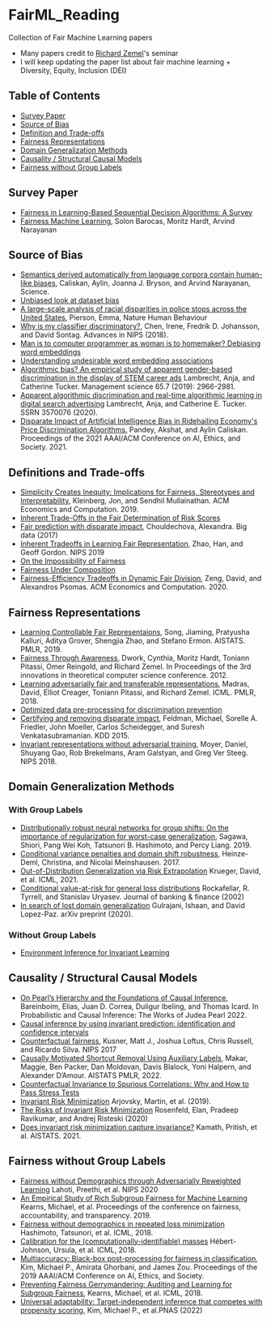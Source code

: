 # FairML_Reading
Collection of Fair Machine Learning papers

- Many papers credit to [Richard Zemel](https://www.cs.columbia.edu/~zemel/)'s seminar
- I will keep updating the paper list about fair machine learning + Diversity, Equity, Inclusion (DEI)

## Table of Contents
- [Survey Paper](#survey-paper)
- [Source of Bias](#source-of-bias)
- [Definition and Trade-offs](#definitions-and-trade-offs)
- [Fairness Representations](#fairness-representations)
- [Domain Generalization Methods](#domain-generalization-methods)
- [Causality / Structural Causal Models](#causality--structural-causal-models)
- [Fairness without Group Labels](#fairness-without-group-labels)

## Survey Paper
- [Fairness in Learning-Based Sequential Decision Algorithms: A Survey](https://arxiv.org/abs/2001.04861)
- [Fairness Machine Learning](https://fairmlbook.org/), Solon Barocas, Moritz Hardt, Arvind Narayanan


## Source of Bias
- [Semantics derived automatically from language corpora contain human-like biases](https://researchportal.bath.ac.uk/en/publications/semantics-derived-automatically-from-language-corpora-necessarily), Caliskan, Aylin, Joanna J. Bryson, and Arvind Narayanan, Science. 
- [Unbiased look at dataset bias](https://people.csail.mit.edu/torralba/publications/datasets_cvpr11.pdf)
- [A large-scale analysis of racial disparities in police stops across the United States](https://5harad.com/papers/traffic-stops.pdf), Pierson, Emma, Nature Human Behaviour
- [Why is my classifier discriminatory?](https://arxiv.org/pdf/1805.12002.pdf), Chen, Irene, Fredrik D. Johansson, and David Sontag. Advances in NIPS (2018).
- [Man is to computer programmer as woman is to homemaker? Debiasing word embeddings](https://arxiv.org/pdf/1607.06520.pdf)
- [Understanding undesirable word embedding associations](https://arxiv.org/pdf/1908.06361.pdf)
- [Algorithmic bias? An empirical study of apparent gender-based discrimination in the display of STEM career ads](https://pubsonline.informs.org/doi/pdf/10.1287/mnsc.2018.3093) Lambrecht, Anja, and Catherine Tucker. Management science 65.7 (2019): 2966-2981.
- [Apparent algorithmic discrimination and real-time algorithmic learning in digital search advertising](https://papers.ssrn.com/sol3/Papers.cfm?abstract_id=3570076) Lambrecht, Anja, and Catherine E. Tucker. SSRN 3570076 (2020).
- [Disparate Impact of Artificial Intelligence Bias in Ridehailing Economy's Price Discrimination Algorithms.](https://dl.acm.org/doi/pdf/10.1145/3461702.3462561) Pandey, Akshat, and Aylin Caliskan. Proceedings of the 2021 AAAI/ACM Conference on AI, Ethics, and Society. 2021.



## Definitions and Trade-offs
- [Simplicity Creates Inequity: Implications for Fairness, Stereotypes and Interpretability](https://arxiv.org/pdf/1809.04578.pdf), Kleinberg, Jon, and Sendhil Mullainathan. ACM Economics and Computation. 2019.
- [Inherent Trade-Offs in the Fair Determination of Risk Scores](https://arxiv.org/pdf/1609.05807.pdf)
- [Fair prediction with disparate impact](https://www.liebertpub.com/doi/pdf/10.1089/big.2016.0047), Chouldechova, Alexandra. Big data (2017)
- [Inherent Tradeoffs in Learning Fair Representation](https://proceedings.neurips.cc/paper/2019/file/b4189d9de0fb2b9cce090bd1a15e3420-Paper.pdf), Zhao, Han, and Geoff Gordon. NIPS 2019
- [On the Impossibility of Fairness](https://arxiv.org/pdf/1609.07236.pdf)
- [Fairness Under Composition](https://arxiv.org/pdf/1806.06122.pdf)
- [Fairness-Efficiency Tradeoffs in Dynamic Fair Division](https://arxiv.org/pdf/1907.11672.pdf), Zeng, David, and Alexandros Psomas. ACM Economics and Computation. 2020.


## Fairness Representations
- [Learning Controllable Fair Representaions](https://arxiv.org/pdf/1812.04218.pdf), Song, Jiaming, Pratyusha Kalluri, Aditya Grover, Shengjia Zhao, and Stefano Ermon. AISTATS. PMLR, 2019.
- [Fairness Through Awareness](https://arxiv.org/pdf/1104.3913.pdf), Dwork, Cynthia, Moritz Hardt, Toniann Pitassi, Omer Reingold, and Richard Zemel. In Proceedings of the 3rd innovations in theoretical computer science conference. 2012.
- [Learning adversarially fair and transferable representations](https://arxiv.org/pdf/1802.06309.pdf), Madras, David, Elliot Creager, Toniann Pitassi, and Richard Zemel. ICML. PMLR, 2018.
- [Optimized data pre-processing for discrimination prevention](https://arxiv.org/pdf/1704.03354.pdf)
- [Certifying and removing disparate impact](https://arxiv.org/pdf/1412.3756.pdf), Feldman, Michael, Sorelle A. Friedler, John Moeller, Carlos Scheidegger, and Suresh Venkatasubramanian. KDD 2015.
- [Invariant representations without adversarial training](https://arxiv.org/pdf/1805.09458.pdf), Moyer, Daniel, Shuyang Gao, Rob Brekelmans, Aram Galstyan, and Greg Ver Steeg. NIPS 2018.


## Domain Generalization Methods
### With Group Labels
- [Distributionally robust neural networks for group shifts: On the importance of regularization for worst-case generalization](https://arxiv.org/abs/1911.08731?context=cs.LG), Sagawa, Shiori, Pang Wei Koh, Tatsunori B. Hashimoto, and Percy Liang. 2019.
- [Conditional variance penalties and domain shift robustness](https://arxiv.org/pdf/1710.11469.pdf), Heinze-Deml, Christina, and Nicolai Meinshausen. 2017.
- [Out-of-Distribution Generalization via Risk Extrapolation](https://arxiv.org/abs/2003.00688) Krueger, David, et al. ICML, 2021.
- [Conditional value-at-risk for general loss distributions](https://www.sciencedirect.com/science/article/pii/S0378426602002716) Rockafellar, R. Tyrrell, and Stanislav Uryasev. Journal of banking & finance (2002)
- [In search of lost domain generalization](https://arxiv.org/abs/2007.01434) Gulrajani, Ishaan, and David Lopez-Paz. arXiv preprint (2020).
### Without Group Labels
- [Environment Inference for Invariant Learning](https://arxiv.org/abs/2010.07249)


## Causality / Structural Causal Models
- [On Pearl’s Hierarchy and the Foundations of Causal Inference](https://causalai.net/r60.pdf), Bareinboim, Elias, Juan D. Correa, Duligur Ibeling, and Thomas Icard. In Probabilistic and Causal Inference: The Works of Judea Pearl 2022.
- [Causal inference by using invariant prediction: identification and confidence intervals](https://arxiv.org/abs/1501.01332)
- [Counterfactual fairness](https://arxiv.org/abs/1703.06856), Kusner, Matt J., Joshua Loftus, Chris Russell, and Ricardo Silva. NIPS 2017
- [Causally Motivated Shortcut Removal Using Auxiliary Labels](https://arxiv.org/abs/2105.06422), Makar, Maggie, Ben Packer, Dan Moldovan, Davis Blalock, Yoni Halpern, and Alexander D’Amour. AISTATS PMLR, 2022.
- [Counterfactual Invariance to Spurious Correlations: Why and How to Pass Stress Tests](https://arxiv.org/abs/2106.00545)
- [Invariant Risk Minimization](https://arxiv.org/abs/1907.02893) Arjovsky, Martin, et al. (2019).
- [The Risks of Invariant Risk Minimization](https://arxiv.org/abs/2010.05761) Rosenfeld, Elan, Pradeep Ravikumar, and Andrej Risteski (2020)
- [Does invariant risk minimization capture invariance?](https://arxiv.org/abs/2101.01134) Kamath, Pritish, et al. AISTATS. 2021.

## Fairness without Group Labels

- [Fairness without Demographics through Adversarially Reweighted Learning](https://arxiv.org/abs/2006.13114) Lahoti, Preethi, et al. NIPS 2020
- [An Empirical Study of Rich Subgroup Fairness for Machine Learning](https://arxiv.org/abs/1808.08166) Kearns, Michael, et al. Proceedings of the conference on fairness, accountability, and transparency. 2019.
- [Fairness without demographics in repeated loss minimization](https://arxiv.org/abs/1806.08010) Hashimoto, Tatsunori, et al. ICML, 2018.
- [Calibration for the (computationally-identifiable) masses](https://arxiv.org/abs/1711.08513) Hébert-Johnson, Ursula, et al. ICML, 2018.
- [Multiaccuracy: Black-box post-processing for fairness in classification](https://arxiv.org/abs/1805.12317), Kim, Michael P., Amirata Ghorbani, and James Zou. Proceedings of the 2019 AAAI/ACM Conference on AI, Ethics, and Society.
- [Preventing Fairness Gerrymandering: Auditing and Learning for Subgroup Fairness](https://arxiv.org/abs/1711.05144), Kearns, Michael, et al. ICML, 2018.
- [Universal adaptability: Target-independent inference that competes with propensity scoring](https://www.pnas.org/doi/full/10.1073/pnas.2108097119), Kim, Michael P., et al.PNAS (2022)


